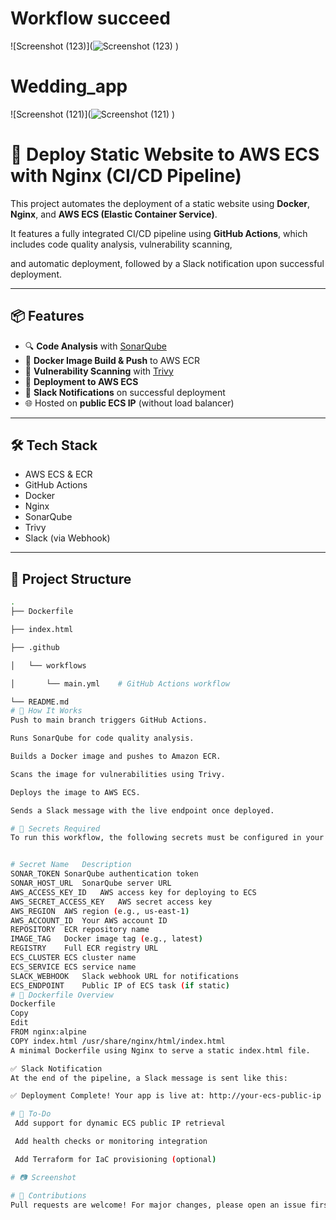 #  Workflow succeed 

![Screenshot (123)](![Screenshot (123)](https://github.com/user-attachments/assets/c6075875-a26b-4deb-9b3d-6a56d74eaeac)
)




#  Wedding_app 

![Screenshot (121)](![Screenshot (121)](https://github.com/user-attachments/assets/854de6f6-8e9d-4f2b-934b-3bf9ae9046bd)
)



# 🚀 Deploy Static Website to AWS ECS with Nginx (CI/CD Pipeline)

This project automates the deployment of a static website using **Docker**, **Nginx**, and **AWS ECS (Elastic Container Service)**.

It features a fully integrated CI/CD pipeline using **GitHub Actions**, which includes code quality analysis, vulnerability scanning, 

and automatic deployment, followed by a Slack notification upon successful deployment.

---

## 📦 Features

- 🔍 **Code Analysis** with [SonarQube](https://www.sonarsource.com/products/sonarqube/)
- 🐳 **Docker Image Build & Push** to AWS ECR
- 🔐 **Vulnerability Scanning** with [Trivy](https://aquasecurity.github.io/trivy/)
- 🚢 **Deployment to AWS ECS**
- 📣 **Slack Notifications** on successful deployment
- 🌐 Hosted on **public ECS IP** (without load balancer)

---

## 🛠️ Tech Stack

- AWS ECS & ECR
- GitHub Actions
- Docker
- Nginx
- SonarQube
- Trivy
- Slack (via Webhook)

---

## 📁 Project Structure

```bash
.
├── Dockerfile

├── index.html

├── .github

│   └── workflows

│       └── main.yml    # GitHub Actions workflow

└── README.md
# 🚀 How It Works
Push to main branch triggers GitHub Actions.

Runs SonarQube for code quality analysis.

Builds a Docker image and pushes to Amazon ECR.

Scans the image for vulnerabilities using Trivy.

Deploys the image to AWS ECS.

Sends a Slack message with the live endpoint once deployed.

# 🔐 Secrets Required
To run this workflow, the following secrets must be configured in your GitHub repository:


# Secret Name	Description
SONAR_TOKEN	SonarQube authentication token
SONAR_HOST_URL	SonarQube server URL
AWS_ACCESS_KEY_ID	AWS access key for deploying to ECS
AWS_SECRET_ACCESS_KEY	AWS secret access key
AWS_REGION	AWS region (e.g., us-east-1)
AWS_ACCOUNT_ID	Your AWS account ID
REPOSITORY	ECR repository name
IMAGE_TAG	Docker image tag (e.g., latest)
REGISTRY	Full ECR registry URL
ECS_CLUSTER	ECS cluster name
ECS_SERVICE	ECS service name
SLACK_WEBHOOK	Slack webhook URL for notifications
ECS_ENDPOINT	Public IP of ECS task (if static)
# 🐳 Dockerfile Overview
Dockerfile
Copy
Edit
FROM nginx:alpine
COPY index.html /usr/share/nginx/html/index.html
A minimal Dockerfile using Nginx to serve a static index.html file.

✅ Slack Notification
At the end of the pipeline, a Slack message is sent like this:

✅ Deployment Complete! Your app is live at: http://your-ecs-public-ip

# 📌 To-Do
 Add support for dynamic ECS public IP retrieval

 Add health checks or monitoring integration

 Add Terraform for IaC provisioning (optional)

# 📷 Screenshot

# 🤝 Contributions
Pull requests are welcome! For major changes, please open an issue first to discuss what you would like to change.
